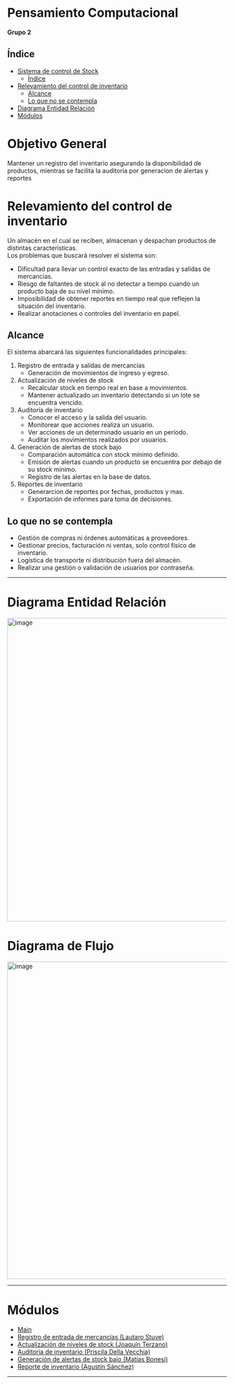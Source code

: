 # Pensamiento Computacional

**Grupo 2**


## Índice
- [Sistema de control de Stock](#sistema-de-control-de-stock)
  - [Índice](#índice)
- [Relevamiento del control de inventario](#relevamiento-del-control-de-inventario)
  - [Alcance](#alcance)
  - [Lo que no se contempla](#lo-que-no-se-contempla)
- [Diagrama Entidad Relación](#diagrama-entidad-relación)
- [Módulos](#módulos)


# Objetivo General
Mantener un registro del inventario asegurando la disponibilidad de productos, mientras se facilita la auditoria por generacion de alertas y reportes

# Relevamiento del control de inventario
Un almacén en el cual se reciben, almacenan y despachan productos de distintas características.  
Los problemas que buscará resolver el sistema son:

- Dificultad para llevar un control exacto de las entradas y salidas de mercancías.
- Riesgo de faltantes de stock al no detectar a tiempo cuando un producto baja de su nivel mínimo.
- Imposibilidad de obtener reportes en tiempo real que reflejen la situación del inventario.
- Realizar anotaciones o controles del inventario en papel.

## Alcance
El sistema abarcará las siguientes funcionalidades principales:
1. Registro de entrada y salidas de mercancías
   - Generación de movimientos de ingreso y egreso.
2. Actualización de niveles de stock
   - Recalcular stock en tiempo real en base a movimientos.
   - Mantener actualizado un inventario detectando si un lote se encuentra vencido.
3. Auditoría de inventario
   - Conocer el acceso y la salida del usuario.
   - Monitorear que acciones realiza un usuario.
   - Ver acciones de un determinado usuario en un período.
   - Auditar los movimientos realizados por usuarios.
4. Generación de alertas de stock bajo
   - Comparación automática con stock mínimo definido.
   - Emisión de alertas cuando un producto se encuentra por debajo de su stock mínimo.
   - Registro de las alertas en la base de datos.
5. Reportes de inventario
   - Generarcion de reportes por fechas, productos y mas.
   - Exportación de informes para toma de decisiones.

## Lo que no se contempla
- Gestión de compras ni órdenes automáticas a proveedores.
- Gestionar precios, facturación ni ventas, solo control físico de inventario.
- Logística de transporte ni distribución fuera del almacén.
- Realizar una gestión o validación de usuarios por contraseña.

---

# Diagrama Entidad Relación
<img width="1077" height="695" alt="image" src="https://github.com/user-attachments/assets/1473b125-a12b-4cc3-beea-0c320e2df867" />

# Diagrama de Flujo

<img width="1571" height="727" alt="image" src="https://github.com/user-attachments/assets/0cb31fcd-9dfe-4e62-8bb9-bb3610ec9ab1" />





---


# Módulos
- [Main](algoritmos/0-Main.md)
- [Registro de entrada de mercancías (Lautaro Stuve)](algoritmos/1-Registro%20de%20entrada%20de%20mercancias.md)
- [Actualización de niveles de stock (Joaquín Terzano)](algoritmos/2-Actualización%20de%20niveles%20de%20Stock.md) 
- [Auditoría de inventario (Priscila Della Vecchia)](algoritmos/3-Auditoria%20de%20inventario.md)
- [Generación de alertas de stock bajo (Matías Bonesi)](algoritmos/4-Generacion%20de%20alertas%20de%20stock%20bajo.md)
- [Reporte de inventario (Agustín Sánchez)](algoritmos/5-Reporte%20de%20inventario.md)

---
